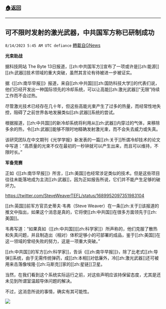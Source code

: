 ###  [:house:返回](README.md)
---


## 可不限时发射的激光武器，中共国军方称已研制成功
`8/14/2023 5:45 AM UTC defiance` [轉載自GNews](https://gnews.org/articles/1551261)

**光束助战**

据科技网站 The Byte 13日报道，[[zh:中共国军方]]宣布了一项或许是[[zh:能源]][[zh:武器]]技术领域的重大突破，虽然其言论有待被进一步被证实。

据《[[zh:南华早报]]》报道，来自[[zh:中共国]][[zh:国防科技大学]]的代表们说，他们已经开发出一种国际领先的冷却系统，可以让高能[[zh:激光武器]]“无限”持续工作而不会过热。

尽管激光技术已经存在几十年，但这些高能光束产生了过多的热量，而经常性地失控，阻碍了之前世界各地发展类似[[zh:武器]]系统的尝试。

根据报道，[[zh:中共国]]的新冷却系统将利用从[[zh:武器]]内穿过的气体，来移除多余的热，令[[zh:武器]]能够不限时地精确发射激光束，而不会失去威力或失真。

该研究团队在中文期刊《光学学报》新发表的一篇[[zh:关于]]所谓冷却技术的论文中写道：“高质量的光束不仅在最初的一秒钟就可以产生出来，而且可以维持，不限时长。”

**军备竞赛**

正如《[[zh:南华早报]]》所言，[[zh:美国]]也经常涉足类似的技术。但是这些项目往往未能落地成为主流[[zh:武器]]，因为正如报告所说，它们并不能产生足够的破坏力。

https://twitter.com/SteveWeaverTEFL/status/1689952097351983104 

[[zh:英国]]前军方官员史蒂夫·韦弗（Steve Weaver）在一条[[zh:关于]]该报道的推文中指出，如果这个消息是真的，它将使[[zh:中共国]]在很多方面领先于[[zh:美国]]。

韦弗写道：“如果真如（[[zh:中共国]][[zh:科学家]]）所声称的，他们克服了散热和失真问题，并且制造出（相对）体积足够小的可部署的成品，鉴于[[zh:美国]]在这一领域的曾经失败的努力，这是一项重大突破。”

[[zh:中共国]]的军方[[zh:科学家]]，告诉《[[zh:南华早报]]》，除了比老式[[zh:导弹]]系统，由于无需传统弹药，成[[zh:本相]]对低廉外，冷[[zh:激光武器]]还可被用来击落像埃隆·[[zh:马斯克]]家的[[zh:星链]]卫星。

当然，在我们看到这个系统实际运行之前，对这些声明应该持保留态度，尤其是还未见到所谓室温超导体问题的解决。

不过，这消息所说的事情，确实有其可能性。

![](ipfs://QmayS1bZRVv5pC5X6fJDSepq337KXYZDQN6X4ar3DMPNDz?.png)


